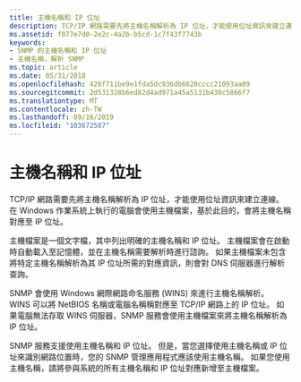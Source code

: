 ```yaml
---
title: 主機名稱和 IP 位址
description: TCP/IP 網路需要先將主機名稱解析為 IP 位址，才能使用位址資訊來建立連線。
ms.assetid: f077e7d0-2e2c-4a2b-b5cd-1c7f43f7743b
keywords:
- SNMP 的主機名稱和 IP 位址
- 主機名稱，解析 SNMP
ms.topic: article
ms.date: 05/31/2018
ms.openlocfilehash: 426f711be9e1fda5dc936db6628cccc21093aa09
ms.sourcegitcommit: 2d531328b6ed82d4ad971a45a5131b430c5866f7
ms.translationtype: MT
ms.contentlocale: zh-TW
ms.lasthandoff: 09/16/2019
ms.locfileid: "103672587"
---
```

# <a name="host-names-and-ip-addresses"></a>主機名稱和 IP 位址

TCP/IP 網路需要先將主機名稱解析為 IP 位址，才能使用位址資訊來建立連線。 在 Windows 作業系統上執行的電腦會使用主機檔案，基於此目的，會將主機名稱對應至 IP 位址。

主機檔案是一個文字檔，其中列出明確的主機名稱和 IP 位址。 主機檔案會在啟動時自動載入至記憶體，並在主機名稱需要解析時進行諮詢。 如果主機檔案未包含將特定主機名稱解析為其 IP 位址所需的對應資訊，則會對 DNS 伺服器進行解析查詢。

SNMP 會使用 Windows 網際網路命名服務 (WINS) 來進行主機名稱解析。 WINS 可以將 NetBIOS 名稱或電腦名稱稱對應至 TCP/IP 網路上的 IP 位址。 如果電腦無法存取 WINS 伺服器，SNMP 服務會使用主機檔案來將主機名稱解析為 IP 位址。

SNMP 服務支援使用主機名稱和 IP 位址。 但是，當您選擇使用主機名稱或 IP 位址來識別網路位置時，您的 SNMP 管理應用程式應該使用主機名稱。 如果您使用主機名稱，請將參與系統的所有主機名稱和 IP 位址對應新增至主機檔案。

 

 




